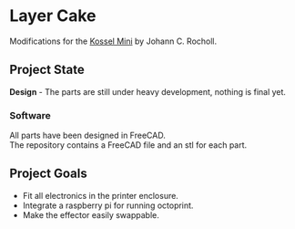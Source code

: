 # Layer Cake

Modifications for the [Kossel Mini](https://github.com/jcrocholl/kossel) by Johann C. Rocholl.

## Project State

**Design** - The parts are still under heavy development, nothing is final yet.

### Software

All parts have been designed in FreeCAD.  
The repository contains a FreeCAD file and an stl for each part.

## Project Goals

* Fit all electronics in the printer enclosure.
* Integrate a raspberry pi for running octoprint.
* Make the effector easily swappable.
